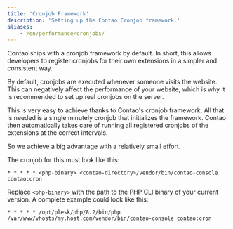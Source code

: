 ```yaml
---
title: 'Cronjob Framework'
description: 'Setting up the Contao Cronjob framework.'
aliases:
    - /en/performance/cronjobs/
---
```


Contao ships with a cronjob framework by default. In short, this allows developers to register cronjobs 
for their own extensions in a simpler and consistent way.

By default, cronjobs are executed whenever someone visits the website. This can negatively affect the 
performance of your website, which is why it is recommended to set up real cronjobs on the server.

This is very easy to achieve thanks to Contao's cronjob framework. All that is needed is a single minutely
cronjob that initializes the framework. Contao then automatically takes care of running all registered cronjobs 
of the extensions at the correct intervals.

So we achieve a big advantage with a relatively small effort.

The cronjob for this must look like this:

```
* * * * * <php-binary> <contao-directory>/vendor/bin/contao-console contao:cron
```

Replace `<php-binary>` with the path to the PHP CLI binary of your current version. A complete
example could look like this:

```
* * * * * /opt/plesk/php/8.2/bin/php /var/www/vhosts/my.host.com/vendor/bin/contao-console contao:cron
```
